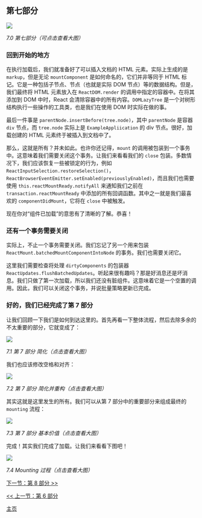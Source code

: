 ## 第七部分

[![](https://twisger.github.io/Under-the-hood-ReactJS/master/stack/images/7/part-7.svg)](https://twisger.github.io/Under-the-hood-ReactJS/master/stack/images/7/part-7.svg)

<em>7.0 第七部分（可点击查看大图）</em>

### 回到开始的地方

在执行加载后，我们就准备好了可以插入文档的 HTML 元素。实际上生成的是 `markup`，但是无论 `mountComponent` 是如何命名的，它们并非等同于 HTML 标记。它是一种包括子节点、节点（也就是实际 DOM 节点）等的数据结构。但是，我们最终将 HTML 元素放入在 `ReactDOM.render` 的调用中指定的容器中。在将其添加到 DOM 中时，React 会清除容器中的所有内容。`DOMLazyTree` 是一个对树形结构执行一些操作的工具类，也是我们在使用 DOM 时实际在做的事。

最后一件事是 `parentNode.insertBefore(tree.node)`，其中 `parentNode` 是容器 `div` 节点，而 `tree.node` 实际上是 `ExampleAppliication` 的 div 节点。很好，加载创建的 HTML 元素终于被插入到文档中了。

那么，这就是所有？并未如此。也许你还记得，`mount` 的调用被包装到一个事务中。这意味着我们需要关闭这个事务。让我们来看看我们的 `close` 包装。多数情况下，我们应该恢复一些被锁定的行为，例如 `ReactInputSelection.restoreSelection()`，`ReactBrowserEventEmitter.setEnabled(previouslyEnabled)`，而且我们也需要使用 `this.reactMountReady.notifyAll` 来通知我们之前在 `transaction.reactMountReady` 中添加的所有回调函数。其中之一就是我们最喜欢的 `componentDidMount`，它将在 `close` 中被触发。

现在你对“组件已加载”的意思有了清晰的了解。恭喜！

### 还有一个事务需要关闭

实际上，不止一个事务需要关闭。我们忘记了另一个用来包装 `ReactMount.batchedMountComponentIntoNode` 的事务。我们也需要关闭它。

这里我们需要检查将处理 `dirtyComponents` 的包装器 `ReactUpdates.flushBatchedUpdates`。听起来很有趣吗？那是好消息还是坏消息。我们只做了第一次加载，所以我们还没有脏组件。这意味着它是一个空置的调用。因此，我们可以关闭这个事务，并说批量策略更新已完成。

### 好的，我们已经完成了**第 7 部分**

让我们回顾一下我们是如何到达这里的。首先再看一下整体流程，然后去除多余的不太重要的部分，它就变成了：

[![](https://twisger.github.io/Under-the-hood-ReactJS/master/stack/images/7/part-7-A.svg)](https://twisger.github.io/Under-the-hood-ReactJS/master/stack/images/7/part-7-A.svg)

<em>7.1 第 7 部分 简化（点击查看大图）</em>

我们也应该修改空格和对齐：

[![](https://twisger.github.io/Under-the-hood-ReactJS/master/stack/images/7/part-7-B.svg)](https://twisger.github.io/Under-the-hood-ReactJS/master/stack/images/7/part-7-B.svg)

<em>7.2 第 7 部分 简化并重构（点击查看大图）</em>

其实这就是这里发生的所有。我们可以从第 7 部分中的重要部分来组成最终的 `mounting` 流程：

[![](https://twisger.github.io/Under-the-hood-ReactJS/master/stack/images/7/part-7-C.svg)](https://twisger.github.io/Under-the-hood-ReactJS/master/stack/images/7/part-7-C.svg)

<em>7.3 第 7 部分 基本价值（点击查看大图）</em>

完成！其实我们完成了加载。让我们来看看下图吧！


[![](https://twisger.github.io/Under-the-hood-ReactJS/master/stack/images/7/mounting-parts-C.svg)](https://twisger.github.io/Under-the-hood-ReactJS/master/stack/images/7/mounting-parts-C.svg)

<em>7.4 Mounting 过程（点击查看大图）</em>

[下一节：第 8 部分 >>](./Part-8.md)

[<< 上一节：第 6 部分](./Part-6.md)


[主页](./README.md)
